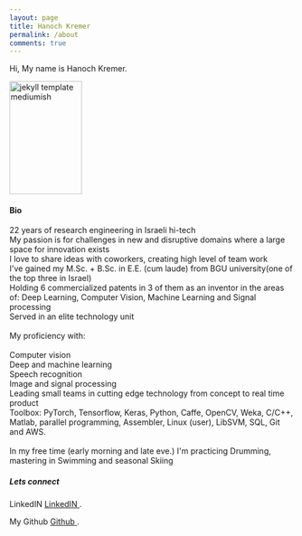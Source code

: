 ```yaml
---
layout: page
title: Hanoch Kremer
permalink: /about
comments: true
---
```


<div class="row justify-content-between">
<div class="col-md-8 pr-5">

<p>Hi, My name is Hanoch Kremer.</p>

<p class="mb-5"><img class="featured-image img-fluid" src="{{site.baseurl}}/assets/images/portrait.JPG" alt="jekyll template mediumish" height="200" width="128"/></p>
<h4>Bio</h4>

<p>22 years of research engineering in Israeli hi-tech<br>
My passion is for challenges in new and disruptive domains where a large space for innovation exists<br>
I love to share ideas with coworkers, creating high level of team work<br>
I've gained my M.Sc. + B.Sc. in E.E. (cum laude) from BGU university(one of the top three in Israel)<br>
Holding 6 commercialized patents in 3 of them as an inventor in the areas of: Deep Learning, Computer Vision, Machine Learning and Signal processing<br>
Served in an elite technology unit<br>
<br>
My proficiency with:<br> 
<br>
Computer vision<br>
Deep and machine learning<br>
Speech recognition<br>
Image and signal processing<br>
Leading small teams in cutting edge technology from concept to real time product <br>
Toolbox: PyTorch, Tensorflow, Keras, Python, Caffe, OpenCV, Weka, C/C++, Matlab, <wbr> parallel programming, Assembler, Linux (user), LibSVM, SQL, Git and AWS.<br>
<br>
In my free time (early morning and late eve.) I'm practicing Drumming, mastering in Swimming and seasonal Skiing<br>
</p>
<!--p>Please, read the docs <a href="https://github.com/hanochk/">here</a>.</p-->

<!--h4>Questions or bug reports?</h4-->

<!--p>Head over to our <a href="https://github.com/hanochk">Github repository</a>!</p-->

</div>

<div class="col-md-4">

<div class="sticky-top sticky-top-80">
<h5>Lets connect</h5>

<p>LinkedIN <a target="_blank" href="https://www.linkedin.com/in/hanoch-kremer-779803/">LinkedIN <i class="fab fa-linkedin"></i></a>.</p>
<p>My Github <a target="_blank" href="https://github.com/hanochk">Github <i class="fab fa-github"></i></a>.</p>


<!--<a target="_blank" href="" class="btn btn-danger">LinkedIn</a> <a target="_blank" href="www.linkedin.com/in/hanoch-kremer-779803/" class="btn btn-warning">Documentation</a>-->

</div>
</div>
</div>
